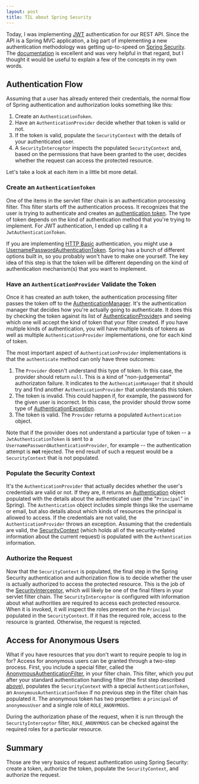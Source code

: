 ```yaml
---
layout: post
title: TIL about Spring Security
---
```

Today, I was implementing [JWT](https://jwt.io) authentication for our REST API. Since the API is a Spring MVC application, a big part of implementing a new authentication methodology was getting up-to-speed on [Spring Security](http://projects.spring.io/spring-security/). The [documentation](http://docs.spring.io/spring-security/site/docs/current/reference/htmlsingle/) is excellent and was very helpful in that regard, but I thought it would be useful to explain a few of the concepts in my own words.

## Authentication Flow
Assuming that a user has already entered their credentials, the normal flow of Spring authentication and authorization looks something like this:

1. Create an `AuthenticationToken`.
2. Have an `AuthenticationProvider` decide whether that token is valid or not.
3. If the token is valid, populate the `SecurityContext` with the details of your authenticated user.
4. A `SecurityInterceptor` inspects the populated `SecurityContext` and, based on the permissions that have been granted to the user, decides whether the request can access the protected resource.

Let's take a look at each item in a little bit more detail.

### Create an `AuthenticationToken`
One of the items in the servlet filter chain is an authentication processing filter. This filter starts off the authentication process. It recognizes that the user is trying to authenticate and creates an [authentication token](http://docs.spring.io/autorepo/docs/spring-security/4.0.3.RELEASE/apidocs/org/springframework/security/authentication/AbstractAuthenticationToken.html). The type of token depends on the kind of authentication method that you're trying to implement. For JWT authentication, I ended up calling it a `JwtAuthenticationToken`.

If you are implementing [HTTP Basic](https://en.wikipedia.org/wiki/Basic_access_authentication) authentication, you might use a [UsernamePasswordAuthenticationToken](http://docs.spring.io/autorepo/docs/spring-security/4.0.3.RELEASE/apidocs/org/springframework/security/authentication/UsernamePasswordAuthenticationToken.html). Spring has a bunch of different options built in, so you probably won't have to make one yourself. The key idea of this step is that the token will be different depending on the kind of authentication mechanism(s) that you want to implement.

### Have an `AuthenticationProvider` Validate the Token
Once it has created an auth token, the authentication processing filter passes the token off to the [AuthenticationManager](http://docs.spring.io/autorepo/docs/spring-security/4.0.3.RELEASE/apidocs/org/springframework/security/authentication/AuthenticationManager.html). It's the authentication manager that decides how you're actually going to authenticate. It does this by checking the token against its list of [AuthenticationProvider](http://docs.spring.io/autorepo/docs/spring-security/4.0.3.RELEASE/apidocs/org/springframework/security/authentication/AuthenticationProvider.html)s and seeing which one will accept the kind of token that your filter created. If you have multiple kinds of authentication, you will have multiple kinds of tokens as well as multiple `AuthenticationProvider` implementations, one for each kind of token.

The most important aspect of `AuthenticationProvider` implementations is that the `authenticate` method can only have three outcomes:

1. The `Provider` doesn't understand this type of token. In this case, the provider should return `null`. This is a kind of "non-judgemental" authorizaton failure. It indicates to the `AuthencationManager` that it should try and find another `AuthenticationProvider` that understands this token.
2. The token is invalid. This could happen if, for example, the password for the given user is incorrect. In this case, the provider should throw some type of [AuthenticationException](http://docs.spring.io/autorepo/docs/spring-security/4.0.3.RELEASE/apidocs/org/springframework/security/core/AuthenticationException.html).
3. The token is valid. The `Provider` returns a populated `Authentication` object.

Note that if the provider does not understand a particular type of token -- a `JwtAuthenticationToken` is sent to a `UsernamePasswordAuthenticationProvider`, for example -- the authentication attempt is **not** rejected. The end result of such a request would be a `SecurityContext` that is not populated.

### Populate the Security Context
It's the `AuthenticationProvider` that actually decides whether the user's credentials are valid or not. If they are, it returns an [Authentication](http://docs.spring.io/spring-security/site/docs/4.0.1.RELEASE/apidocs/org/springframework/security/core/Authentication.html) object populated with the details about the authenticated user (the "`Principal`" in Spring). The `Authentication` object includes simple things like the username or email, but also details about which kinds of resources the principal is allowed to access. If the credentials are not valid, the `AuthenticationProvider` throws an exception. Assuming that the credentials are valid, the [SecurityContext](http://docs.spring.io/spring-security/site/docs/4.0.1.RELEASE/apidocs/org/springframework/security/core/context/SecurityContext.html) (which holds all of the security-related information about the current request) is populated with the `Authentication` information.

### Authorize the Request
Now that the `SecurityContext` is populated, the final step in the Spring Security authentication and authorization flow is to decide whether the user is actually authorized to access the protected resource. This is the job of the [SecurityInterceptor](http://docs.spring.io/spring-security/site/docs/3.2.0.RELEASE/apidocs/org/springframework/security/access/intercept/AbstractSecurityInterceptor.html), which will likely be one of the final filters in your servlet filter chain. The `SecurityInterceptor` is configured with information about what authorities are required to access each protected resource. When it is invoked, it will inspect the roles present on the `Principal` populated in the `SecurityContext`. If it has the required role, access to the resource is granted. Otherwise, the request is rejected.

## Access for Anonymous Users
What if you have resources that you don't want to require people to log in for? Access for anonymous users can be granted through a two-step process. First, you include a special filter, called the [AnonymousAuthenticationFilter](http://docs.spring.io/autorepo/docs/spring-security/4.0.3.RELEASE/apidocs/org/springframework/security/web/authentication/AnonymousAuthenticationFilter.html), in your filter chain. This filter, which you put after your standard authentication handling filter (the first step described [above](#create-an-authenticationtoken)), populates the `SecurityContext` with a special `AuthenticationToken`, an `AnonymousAuthenticationToken` if no previous step in the filter chain has populated it. The anonymous token has two properties: a `principal` of `anonymousUser` and a single role of `ROLE_ANONYMOUS`.

During the authorization phase of the request, when it is run through the `SecurityInterceptor` filter, `ROLE_ANONYMOUS` can be checked against the required roles for a particular resource.

## Summary
Those are the very basics of request authentication using Spring Security: create a token, authorize the token, populate the `SecurityContext`, and authorize the request.
